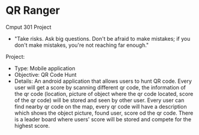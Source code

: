 # QR Ranger
Cmput 301 Project
- "Take risks. Ask big questions. Don't be afraid to make mistakes; if you don't make mistakes, you're not reaching far enough."

Project: <br />
- Type: Mobile application
- Objective: QR Code Hunt
- Details: An android application that allows users to hunt QR code. Every user will get a score by scanning different qr code, the information of   the qr code (location, picture of object where the qr code located, score of the qr code) will be stored and seen by other user. Every     user can find nearby qr code on the map, every qr code will have a description which shows the object picture, found user, score od the qr code. There is a leader board where users' score will be stored and compete for the highest score.

